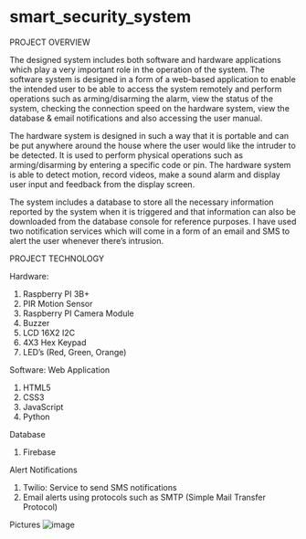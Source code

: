 # smart_security_system

PROJECT OVERVIEW

The designed system includes both software and hardware applications which play a very important role in the operation of the system. The software system is designed in a form of a web-based application to enable the intended user to be able to access the system remotely and perform operations such as arming/disarming the alarm, view the status of the system, checking the connection speed on the hardware system, view the database & email notifications and also accessing the user manual.

The hardware system is designed in such a way that it is portable and can be put anywhere around the house where the user would like the intruder to be detected. It is used to perform physical operations such as arming/disarming by entering a specific code or pin. The hardware system is able to detect motion, record videos, make a sound alarm and display user input and feedback from the display screen.

The system includes a database to store all the necessary information reported by the system when it is triggered and that information can also be downloaded from the database console for reference purposes.  I have used two notification services which will come in a form of an email and SMS to alert the user whenever there’s intrusion.


PROJECT TECHNOLOGY

Hardware:
1. Raspberry PI 3B+
2. PIR Motion Sensor
3. Raspberry PI Camera Module
4. Buzzer
5. LCD 16X2 I2C
6. 4X3 Hex Keypad
7. LED’s (Red, Green, Orange)


Software:
Web Application
1. HTML5
2. CSS3
3. JavaScript
4. Python

Database
1. Firebase

Alert Notifications
1. Twilio: Service to send SMS notifications
2. Email alerts using protocols such as SMTP (Simple Mail Transfer Protocol)

Pictures
![image](https://user-images.githubusercontent.com/62297877/155889799-cfa3348a-92bd-46ac-9da7-39067a49f580.png)

